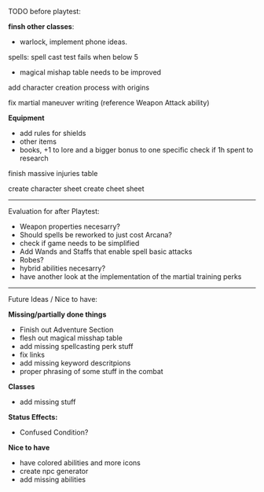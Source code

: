 TODO before playtest:

**finsh other classes**:
- warlock, implement phone ideas.

spells: spell cast test fails when below 5
  - magical mishap table needs to be improved

add character creation process with origins

fix martial maneuver writing (reference Weapon Attack ability)

**Equipment**
- add rules for shields
- other items
- books, +1 to lore and a bigger bonus to one specific check if 1h spent to research

finish massive injuries table

create character sheet
create cheet sheet
___________________________________________________________
Evaluation for after Playtest:

- Weapon properties necesarry?
- Should spells be reworked to just cost Arcana?
- check if game needs to be simplified
- Add Wands and Staffs that enable spell basic attacks
- Robes?
- hybrid abilities necesarry?
- have another look at the implementation of the martial training perks
___________________________________________________________
Future Ideas / Nice to have:

**Missing/partially done things**
- Finish out Adventure Section
- flesh out magical misshap table
- add missing spellcasting perk stuff
- fix links
- add missing keyword descritpions
- proper phrasing of some stuff in the combat

**Classes**
- add missing stuff

**Status Effects:**
- Confused Condition?

**Nice to have**
- have colored abilities and more icons
- create npc generator
- add missing abilities